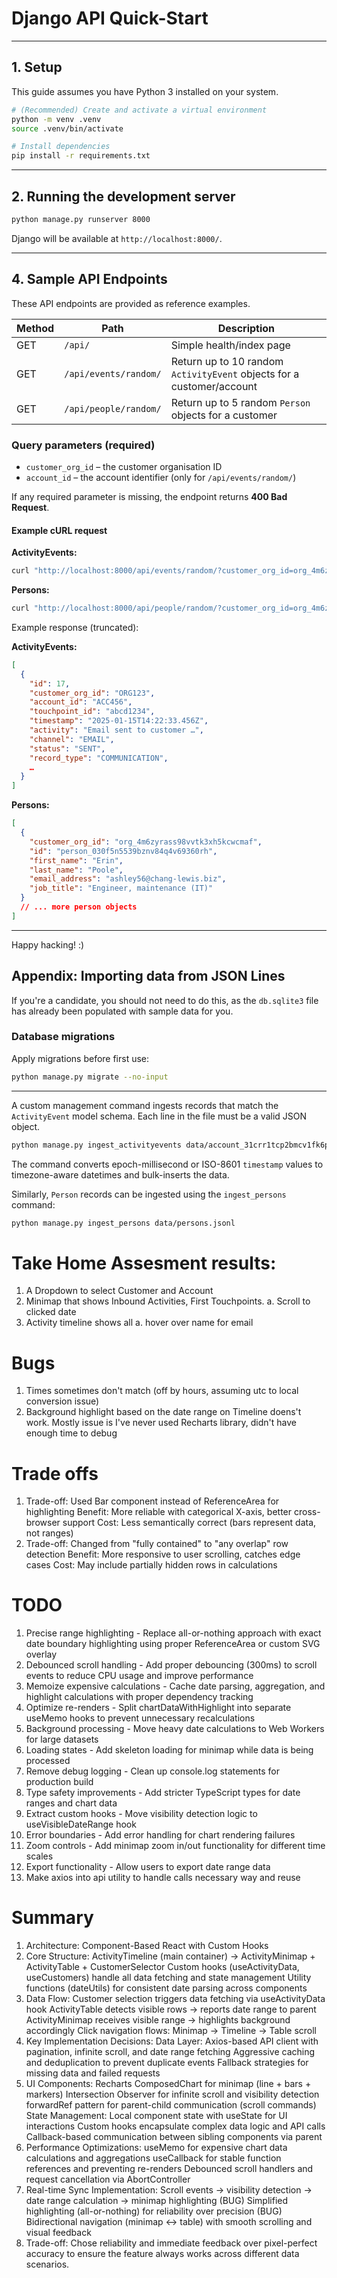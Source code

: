 # Django API Quick-Start

---

## 1. Setup
This guide assumes you have Python 3 installed on your system.

```bash
# (Recommended) Create and activate a virtual environment
python -m venv .venv
source .venv/bin/activate

# Install dependencies
pip install -r requirements.txt
```

---

## 2. Running the development server

```bash
python manage.py runserver 8000
```

Django will be available at `http://localhost:8000/`.

---

## 4. Sample API Endpoints

These API endpoints are provided as reference examples.

| Method | Path | Description |
| ------ | ---- | ----------- |
| GET | `/api/` | Simple health/index page |
| GET | `/api/events/random/` | Return up to 10 random `ActivityEvent` objects for a customer/account |
| GET | `/api/people/random/` | Return up to 5 random `Person` objects for a customer |

### Query parameters (required)

* `customer_org_id` – the customer organisation ID
* `account_id` – the account identifier (only for `/api/events/random/`)

If any required parameter is missing, the endpoint returns **400 Bad Request**.

#### Example cURL request
**ActivityEvents:**
```bash
curl "http://localhost:8000/api/events/random/?customer_org_id=org_4m6zyrass98vvtk3xh5kcwcmaf&account_id=account_31crr1tcp2bmcv1fk6pcm0k6ag"
```

**Persons:**
```bash
curl "http://localhost:8000/api/people/random/?customer_org_id=org_4m6zyrass98vvtk3xh5kcwcmaf"
```

Example response (truncated):

**ActivityEvents:**
```json
[
  {
    "id": 17,
    "customer_org_id": "ORG123",
    "account_id": "ACC456",
    "touchpoint_id": "abcd1234",
    "timestamp": "2025-01-15T14:22:33.456Z",
    "activity": "Email sent to customer …",
    "channel": "EMAIL",
    "status": "SENT",
    "record_type": "COMMUNICATION",
    …
  }
]
```

**Persons:**
```json
[
  {
    "customer_org_id": "org_4m6zyrass98vvtk3xh5kcwcmaf",
    "id": "person_030f5n5539bznv84q4v69360rh",
    "first_name": "Erin",
    "last_name": "Poole",
    "email_address": "ashley56@chang-lewis.biz",
    "job_title": "Engineer, maintenance (IT)"
  }
  // ... more person objects
]
```

---

Happy hacking! :)


## Appendix: Importing data from JSON Lines

If you're a candidate, you should not need to do this, as the `db.sqlite3` file has already been populated with sample data for you.

### Database migrations
Apply migrations before first use:

```bash
python manage.py migrate --no-input
```

---

A custom management command ingests records that match the `ActivityEvent` model schema. Each line in the file must be a valid JSON object.
```bash
python manage.py ingest_activityevents data/account_31crr1tcp2bmcv1fk6pcm0k6ag.jsonl
```

The command converts epoch-millisecond or ISO-8601 `timestamp` values to timezone-aware datetimes and bulk-inserts the data.

Similarly, `Person` records can be ingested using the `ingest_persons` command:
```bash
python manage.py ingest_persons data/persons.jsonl
```




# Take Home Assesment results:

1.  A Dropdown to select Customer and Account
2.  Minimap that shows Inbound Activities, First Touchpoints. 
      a. Scroll to clicked date
3.  Activity timeline shows all
      a. hover over name for email

# Bugs
1.  Times sometimes don't match (off by hours, assuming utc to local conversion issue)
2.  Background highlight based on the date range on Timeline doens't work. Mostly issue is I've never used Recharts library, didn't have enough time to debug

# Trade offs
1.  Trade-off: Used Bar component instead of ReferenceArea for highlighting
    Benefit: More reliable with categorical X-axis, better cross-browser support
    Cost: Less semantically correct (bars represent data, not ranges)
2.  Trade-off: Changed from "fully contained" to "any overlap" row detection
    Benefit: More responsive to user scrolling, catches edge cases
    Cost: May include partially hidden rows in calculations

# TODO
1.  Precise range highlighting - Replace all-or-nothing approach with exact date boundary highlighting using proper ReferenceArea or custom SVG overlay
2.  Debounced scroll handling - Add proper debouncing (300ms) to scroll events to reduce CPU usage and improve performance
3.  Memoize expensive calculations - Cache date parsing, aggregation, and highlight calculations with proper dependency tracking
4.  Optimize re-renders - Split chartDataWithHighlight into separate useMemo hooks to prevent unnecessary recalculations
5.  Background processing - Move heavy date calculations to Web Workers for large datasets
6.  Loading states - Add skeleton loading for minimap while data is being processed
8.  Remove debug logging - Clean up console.log statements for production build
9.  Type safety improvements - Add stricter TypeScript types for date ranges and chart data
10. Extract custom hooks - Move visibility detection logic to useVisibleDateRange hook
11. Error boundaries - Add error handling for chart rendering failures
12. Zoom controls - Add minimap zoom in/out functionality for different time scales
13. Export functionality - Allow users to export date range data
14. Make axios into api utility to handle calls necessary way and reuse

# Summary

1.  Architecture: Component-Based React with Custom Hooks
2.  Core Structure:
      ActivityTimeline (main container) → ActivityMinimap + ActivityTable + CustomerSelector
      Custom hooks (useActivityData, useCustomers) handle all data fetching and state management
      Utility functions (dateUtils) for consistent date parsing across components
3.  Data Flow:
      Customer selection triggers data fetching via useActivityData hook
      ActivityTable detects visible rows → reports date range to parent
      ActivityMinimap receives visible range → highlights background accordingly
      Click navigation flows: Minimap → Timeline → Table scroll
4.  Key Implementation Decisions:
      Data Layer:
      Axios-based API client with pagination, infinite scroll, and date range fetching
      Aggressive caching and deduplication to prevent duplicate events
      Fallback strategies for missing data and failed requests
5.  UI Components:
      Recharts ComposedChart for minimap (line + bars + markers)
      Intersection Observer for infinite scroll and visibility detection
      forwardRef pattern for parent-child communication (scroll commands)
      State Management:
        Local component state with useState for UI interactions
      Custom hooks encapsulate complex data logic and API calls
      Callback-based communication between sibling components via parent
6.  Performance Optimizations:
      useMemo for expensive chart data calculations and aggregations
      useCallback for stable function references and preventing re-renders
      Debounced scroll handlers and request cancellation via AbortController
7.  Real-time Sync Implementation:
      Scroll events → visibility detection → date range calculation → minimap highlighting (BUG)
      Simplified highlighting (all-or-nothing) for reliability over precision (BUG)
      Bidirectional navigation (minimap ↔ table) with smooth scrolling and visual feedback
8.  Trade-off: 
      Chose reliability and immediate feedback over pixel-perfect accuracy to ensure the feature always works across different data scenarios.